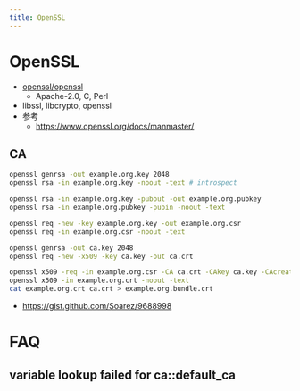 ```yaml
---
title: OpenSSL
---
```


# OpenSSL

- [openssl/openssl](https://github.com/openssl/openssl)
  - Apache-2.0, C, Perl
- libssl, libcrypto, openssl
- 参考
  - https://www.openssl.org/docs/manmaster/

## CA

```bash
openssl genrsa -out example.org.key 2048
openssl rsa -in example.org.key -noout -text # introspect

openssl rsa -in example.org.key -pubout -out example.org.pubkey
openssl rsa -in example.org.pubkey -pubin -noout -text

openssl req -new -key example.org.key -out example.org.csr
openssl req -in example.org.csr -noout -text

openssl genrsa -out ca.key 2048
openssl req -new -x509 -key ca.key -out ca.crt

openssl x509 -req -in example.org.csr -CA ca.crt -CAkey ca.key -CAcreateserial -out example.org.crt
openssl x509 -in example.org.crt -noout -text
cat example.org.crt ca.crt > example.org.bundle.crt
```

- https://gist.github.com/Soarez/9688998

# FAQ

## variable lookup failed for ca::default_ca
